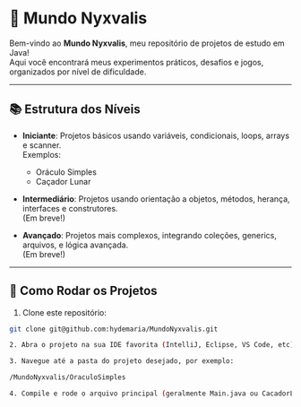 # 🌙 Mundo Nyxvalis

Bem-vindo ao **Mundo Nyxvalis**, meu repositório de projetos de estudo em Java!  
Aqui você encontrará meus experimentos práticos, desafios e jogos, organizados por nível de dificuldade.

---

## 📚 Estrutura dos Níveis

- **Iniciante**: Projetos básicos usando variáveis, condicionais, loops, arrays e scanner.  
  Exemplos:  
  - Oráculo Simples  
  - Caçador Lunar

- **Intermediário**: Projetos usando orientação a objetos, métodos, herança, interfaces e construtores.  
  (Em breve!)

- **Avançado**: Projetos mais complexos, integrando coleções, generics, arquivos, e lógica avançada.  
  (Em breve!)

---

## 🚀 Como Rodar os Projetos

1. Clone este repositório:  
```bash
git clone git@github.com:hydemaria/MundoNyxvalis.git

2. Abra o projeto na sua IDE favorita (IntelliJ, Eclipse, VS Code, etc).

3. Navegue até a pasta do projeto desejado, por exemplo:

/MundoNyxvalis/OraculoSimples

4. Compile e rode o arquivo principal (geralmente Main.java ou CacadorLunar.java).
